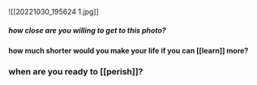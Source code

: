 
![[20221030_195624 1.jpg]]
##### how close are you willing to get to this photo? 
#### how much shorter would you make your life if you can [[learn]] more? 
### when are you ready to [[perish]]?